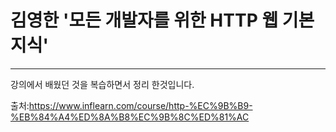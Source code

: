 # 김영한 '모든 개발자를 위한 HTTP 웹 기본지식'
----- 

강의에서 배웠던 것을 복습하면서 정리 한것입니다.

출처:https://www.inflearn.com/course/http-%EC%9B%B9-%EB%84%A4%ED%8A%B8%EC%9B%8C%ED%81%AC
